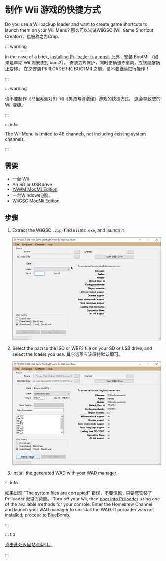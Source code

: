# 制作 Wii 游戏的快捷方式

Do you use a Wii backup loader and want to create game shortcuts to launch them on your Wii Menu? 那么可以试试WiiGSC (Wii Game Shortcut Creator)，也被称之为Crap。

::: warning

In the case of a brick, [installing Priiloader is a must](/priiloader). 此外，安装 BootMii（如果是早期 Wii 则安装到 boot2）。 安装变砖保护，同时正确遵守指南，应该能够防止变砖。 在您安装 PRIILOADER 和 BOOTMII 之前，请不要继续进行操作！

:::

::: warning

请不要制作《马里奥派对9》和《男孩与泡泡怪》游戏的快捷方式。 这会导致您的 Wii 变砖。

:::

::: info

The Wii Menu is limited to 48 channels, not including existing system channels.

:::

## 需要

- 一台 Wii
- An SD or USB drive
- [YAWM ModMii Edition](yawmme)
- 一台Windows电脑。
- [WiiGSC ModMii Edition](https://github.com/modmii/WiiGSC/releases)

## 步骤

1. Extract the WiiGSC `.zip`, find `WiiGSC.exe`, and launch it.

    ![](/images/desktop-apps/wiigsc/wiigsc-home.png)

2. Select the path to the ISO or WBFS file on your SD or USB drive, and select the loader you use. 其它选项应该保持默认即可。

    ![](/images/desktop-apps/wiigsc/wiigsc-selection.png)

3. Install the generated WAD with your [WAD manager](yawmme).

::: info

如果出现 "The system files are corrupted" 错误，不要惊慌，只要您安装了 Priiloader 就没有问题。 Turn off your Wii, then [boot into Priiloader](priiloader#section-iii---entering-priiloader) using one of the available methods for your console. Enter the Homebrew Channel and launch your WAD manager to uninstall the WAD. If priiloader was not installed, proceed to [BlueBomb](bluebomb).

:::

::: tip

[点击此处返回站点索引。](site-navigation)

:::
